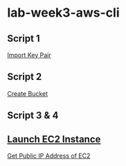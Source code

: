 # lab-week3-aws-cli

## Script 1
[Import Key Pair](https://docs.aws.amazon.com/cli/latest/reference/ec2/import-key-pair.html)

## Script 2
[Create Bucket](https://docs.aws.amazon.com/cli/latest/reference/s3api/create-bucket.html)


## Script 3 & 4
[Launch EC2 Instance](https://docs.aws.amazon.com/cli/latest/reference/ec2/run-instances.html)
-
[Get Public IP Address of EC2](https://docs.aws.amazon.com/cli/latest/reference/ec2/describe-instances.html)
